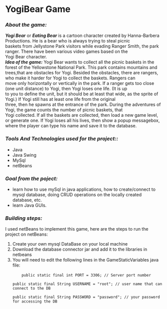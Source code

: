 # YogiBear Game
<h3><em>About the game:</em> </h3>
<strong><em>Yogi Bear</em></strong>  or <strong><em>Eating Bear</em></strong> is a cartoon character created by Hanna-Barbera Productions. He is a bear who is always trying to steal picnic<br> baskets from Jellystone Park visitors while evading Ranger Smith, the park ranger. There have been various video games based on the<br>Yogi Bear character.
<br><strong><em>Idea of the game:</em></strong> Yogi Bear wants to collect all the picnic baskets in the forest of the Yellowstone National Park. This park contains mountains and trees,that are obstacles for Yogi. Besided the obstacles, there are rangers, who make it harder for Yogi    to collect  the baskets. Rangers can<br>move only horizontally or vertically in the park. If a ranger gets too close (one unit distance) to Yogi, then Yogi loses one life. (It is up<br>to you to define the unit, but it should be at least that wide, as the sprite of Yogi.) If Yogi still has at least one life from the original <br>three, then he spawns at the entrance of the park. During the adventures of Yogi, the game counts the number of picnic baskets, that<br> Yogi collected. If all the baskets are collected, then load a new game level, or generate one. If Yogi loses all his lives, then show a popup messagebox, where the player can type his name and save it to the database.

<h3><em>Tools And Technologies used for the project::</em></h3>
<ul>
  <li>Java</li>
  <li>Java Swing</li>
  <li>MySql</li> 
  <li>netBeans</li> 
</ul>
<h3><em>Goal from the poject:</h3></em>
<ul>
<li>learn how to use mySql in java applications, how to create/connect to mysql database, 
doing CRUD operations on the locally created database, etc.</li>
<li>learn Java GUIs.</li>
</ul>

<h3><em>Building steps:</h3></em>
I used netBeans to implement this game, here are the steps to run the project on netBeans:
<ol>
  <li>Create your own mysql DataBase on your local machine</li>
  <li>Download the database connector jar and add it to the libraries in netbeans</li>
  <li>You will need to edit the following lines in the GameStaticVariables java file:<br><code>
    public static final int PORT = 3306; // Server port number 
    <br>public static final String USERNAME = "root"; // user name that can connect to the DB
    <br>public static final String PASSWORD = "password"; // your password for accessing the DB</code></li>
</ol>  

